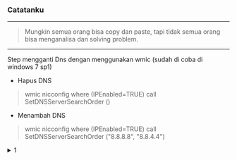 ### Catatanku
* * *
> Mungkin semua orang bisa copy dan paste, tapi tidak semua orang bisa menganalisa dan solving problem.

* * *
Step mengganti Dns dengan menggunakan wmic (sudah di coba di windows 7 sp1)

- Hapus DNS
> wmic nicconfig where (IPEnabled=TRUE) call SetDNSServerSearchOrder ()
- Menambah DNS
> wmic nicconfig where (IPEnabled=TRUE) call SetDNSServerSearchOrder ("8.8.8.8", "8.8.4.4")

<details><summary>1</summary>
<p>
    
### Step mengganti Dns dengan menggunakan wmic (sudah di coba di windows 7 sp1)
    
    ```- wmic nicconfig where (IPEnabled=TRUE) call SetDNSServerSearchOrder ()``` 
    ```-wmic nicconfig where (IPEnabled=TRUE) call SetDNSServerSearchOrder ("8.8.8.8", "8.8.4.4")```
    
</p>
</details>
